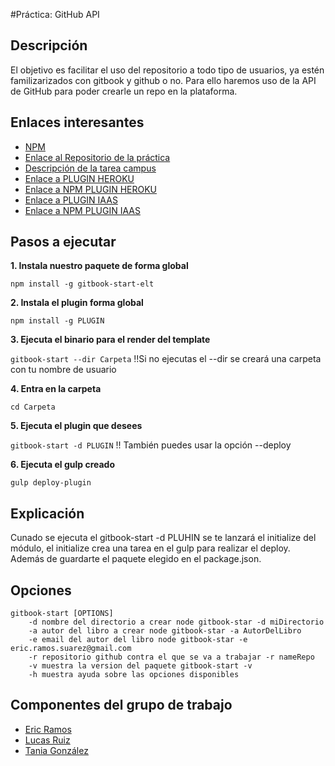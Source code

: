 #Práctica: GitHub API

## Descripción

El objetivo es facilitar el uso del repositorio a todo tipo de usuarios, ya estén familizarizados con gitbook y github o no. Para ello haremos
uso de la API de GitHub para poder crearle un repo en la plataforma.


## Enlaces interesantes 
 
* [NPM](https://www.npmjs.com/package/gitbook-start-elt)
* [Enlace al Repositorio de la práctica](https://github.com/ULL-ESIT-SYTW-1617/crear-repositorio-en-github-ericlucastania-1.git)
* [Descripción de la tarea campus](https://casianorodriguezleon.gitbooks.io/ull-esit-1617/content/practicas/practicagithubapi.html)
* [Enlace a PLUGIN HEROKU](https://github.com/ULL-ESIT-SYTW-1617/gitbook-start-heroku-ericlucastania.git)
* [Enlace a NPM PLUGIN HEROKU](https://www.npmjs.com/package/gitbook-start-plugin-heroku-ericlucastania)
* [Enlace a PLUGIN IAAS](https://github.com/ULL-ESIT-SYTW-1617/gitbook-start-heroku-ericlucastania.git)
* [Enlace a NPM PLUGIN IAAS](https://www.npmjs.com/package/gitbook-start-plugin-heroku-ericlucastania)


## Pasos a ejecutar 

**1. Instala nuestro paquete de forma global**

```npm install -g gitbook-start-elt```

**2. Instala el plugin forma global**

```npm install -g PLUGIN```

**3. Ejecuta el binario para el render del template**

```gitbook-start --dir Carpeta``` !!Si no ejecutas el --dir se creará una carpeta con tu nombre de usuario

**4. Entra en la carpeta**

 ```cd Carpeta```

**5. Ejecuta el plugin que desees**

```gitbook-start -d PLUGIN``` !! También puedes usar la opción --deploy


**6. Ejecuta el gulp creado**


```gulp deploy-plugin```

## Explicación

Cunado se ejecuta el gitbook-start -d PLUHIN se te lanzará el initialize del módulo,
el initialize crea una tarea en el gulp para realizar el deploy. Además de guardarte el paquete
elegido en el package.json.

## Opciones

    gitbook-start [OPTIONS]
        -d nombre del directorio a crear node gitbook-star -d miDirectorio
        -a autor del libro a crear node gitbook-star -a AutorDelLibro
        -e email del autor del libro node gitbook-star -e eric.ramos.suarez@gmail.com
        -r repositorio github contra el que se va a trabajar -r nameRepo
        -v muestra la version del paquete gitbook-start -v
        -h muestra ayuda sobre las opciones disponibles





## Componentes del grupo de trabajo

* [Eric Ramos](https://github.com/alu0100786330)
* [Lucas Ruiz](https://github.com/alu0100785265)
* [Tania González](https://github.com/tania77)



